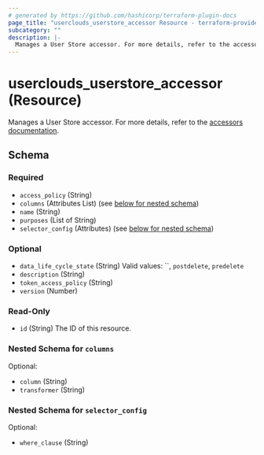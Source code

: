 ```yaml
---
# generated by https://github.com/hashicorp/terraform-plugin-docs
page_title: "userclouds_userstore_accessor Resource - terraform-provider-userclouds"
subcategory: ""
description: |-
  Manages a User Store accessor. For more details, refer to the accessors documentation https://docs.userclouds.com/docs/accessors-read-apis.
---
```


# userclouds_userstore_accessor (Resource)

Manages a User Store accessor. For more details, refer to the [accessors documentation](https://docs.userclouds.com/docs/accessors-read-apis).



<!-- schema generated by tfplugindocs -->
## Schema

### Required

- `access_policy` (String)
- `columns` (Attributes List) (see [below for nested schema](#nestedatt--columns))
- `name` (String)
- `purposes` (List of String)
- `selector_config` (Attributes) (see [below for nested schema](#nestedatt--selector_config))

### Optional

- `data_life_cycle_state` (String) Valid values: ``, `postdelete`, `predelete`
- `description` (String)
- `token_access_policy` (String)
- `version` (Number)

### Read-Only

- `id` (String) The ID of this resource.

<a id="nestedatt--columns"></a>
### Nested Schema for `columns`

Optional:

- `column` (String)
- `transformer` (String)


<a id="nestedatt--selector_config"></a>
### Nested Schema for `selector_config`

Optional:

- `where_clause` (String)
